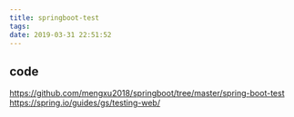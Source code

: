 ```yaml
---
title: springboot-test
tags:
date: 2019-03-31 22:51:52
---
```


## code
https://github.com/mengxu2018/springboot/tree/master/spring-boot-test
https://spring.io/guides/gs/testing-web/